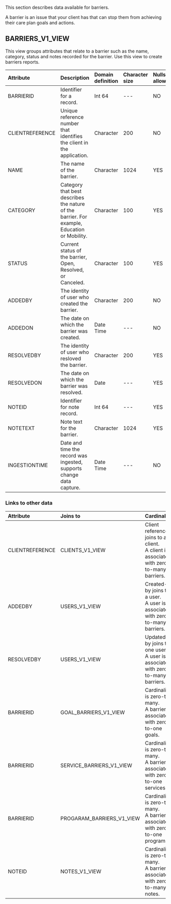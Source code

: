 

This section describes data available for barriers.

A barrier is an issue that your client has that can stop them from achieving their care plan goals and actions.

## BARRIERS_V1_VIEW
This view groups attributes that relate to a barrier such as the name, category, status and notes recorded for the 
barrier. Use this view to create barriers reports.

| Attribute      | Description                                                                                 | Domain definition | Character size | Nulls allowed |
|:---------------|:--------------------------------------------------------------------------------------------|:------ |:---------------|:--------------|
| BARRIERID      | Identifier for a record.                                                                    |  Int 64|--- | NO            |
| CLIENTREFERENCE| Unique reference number that identifies the client in the application.                      | Character| 200| NO            |
| NAME           | The name of the barrier.                                                                    | Character| 1024| YES           |
| CATEGORY       | Category that best describes the nature of the barrier. For example, Education or Mobility. | Character| 100| YES           |
| STATUS         | Current status of the barrier, Open, Resolved, or Canceled.                                 | Character| 100| YES           |
| ADDEDBY        | The identity of user who created the barrier.                                               | Character| 200| NO            |
| ADDEDON        | The date on which the barrier was created.                                                  | Date Time|--- | NO            |
| RESOLVEDBY     | The identity of user who resloved the barrier.                                              | Character| 200| YES           |
| RESOLVEDON     | The date on which the barrier was resolved.                                                 | Date| ---| YES           |
| NOTEID         | Identifier for note record.                                                                 |  Int 64| ---| YES           |
| NOTETEXT       | Note text for the barrier.                                                                  | Character| 1024| YES           |
| INGESTIONTIME  | Date and time the record was ingested, supports change data capture.                        | Date Time| ---| NO            |
### Links to other data


| Attribute | Joins to                | Cardinality                                                                                 |
| :-------------- |:------------------------|:--------------------------------------------------------------------------------------------|
| CLIENTREFERENCE| CLIENTS_V1_VIEW         | Client reference joins to a client.<br/> A client is associated with zero-to-many barriers. |
| ADDEDBY | USERS_V1_VIEW           | Created-by joins to a user.<br/> A user is associated with zero-to-many barriers.           |
| RESOLVEDBY | USERS_V1_VIEW           | Updated-by joins to one user.<br/> A user is associated with zero-to-many barriers.         |     
| BARRIERID | GOAL_BARRIERS_V1_VIEW       | Cardinality is zero-to-many. <br/>A barrier is associated with zero-to-one goals.           |
| BARRIERID | SERVICE_BARRIERS_V1_VIEW       | Cardinality is zero-to-many. <br/>A barrier is associated with zero-to-one services.     |
| BARRIERID | PROGARAM_BARRIERS_V1_VIEW       | Cardinality is zero-to-many. <br/>A barrier is associated with zero-to-one programs.     |
| NOTEID | NOTES_V1_VIEW       | Cardinality is zero-to-many. <br/> A barrier is associated with zero-to-many notes.   |

